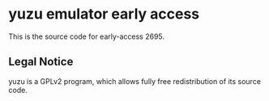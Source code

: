 yuzu emulator early access
=============

This is the source code for early-access 2695.

## Legal Notice

yuzu is a GPLv2 program, which allows fully free redistribution of its source code.
